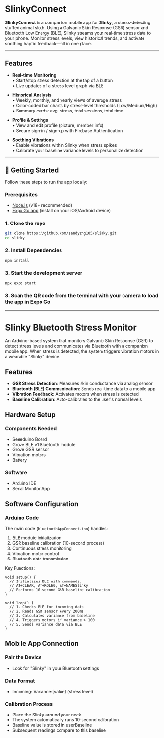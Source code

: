# SlinkyConnect

**SlinkyConnect** is a companion mobile app for **Slinky**, a stress‑detecting stuffed animal sloth. Using a Galvanic Skin Response (GSR) sensor and Bluetooth Low Energy (BLE), Slinky streams your real‑time stress data to your phone. Monitor stress levels, view historical trends, and activate soothing haptic feedback—all in one place.

---

## Features

- **Real‑time Monitoring**  
  • Start/stop stress detection at the tap of a button  
  • Live updates of a stress level graph via BLE

- **Historical Analysis**  
  • Weekly, monthly, and yearly views of average stress  
  • Color‑coded bar charts by stress‑level thresholds (Low/Medium/High)  
  • Summary cards: avg. stress, total sessions, total time

- **Profile & Settings**  
  • View and edit profile (picture, member info)   
  • Secure sign‑in / sign‑up with Firebase Authentication

- **Soothing Vibrations**  
  • Enable vibrations within Slinky when stress spikes  
  • Calibrate your baseline variance levels to personalize detection

---

## 🚀 Getting Started

Follow these steps to run the app locally:

### Prerequisites
- [Node.js](https://nodejs.org/) (v18+ recommended)
- [Expo Go app](https://expo.dev/client) (install on your iOS/Android device)

### 1. Clone the repo  
```bash
git clone https://github.com/sandyzng105/slinky.git
cd slinky
```
### 2. Install Dependencies
```bash
npm install
```
### 3. Start the development server
```bash
npx expo start
```
### 3. Scan the QR code from the terminal with your camera to load the app in Expo Go

---

# Slinky Bluetooth Stress Monitor

An Arduino-based system that monitors Galvanic Skin Response (GSR) to detect stress levels and communicates via Bluetooth with a companion mobile app. When stress is detected, the system triggers vibration motors in a wearable "Slinky" device.

## Features
- **GSR Stress Detection**: Measures skin conductance via analog sensor
- **Bluetooth (BLE) Communication**: Sends real-time data to a mobile app
- **Vibration Feedback**: Activates motors when stress is detected
- **Baseline Calibration**: Auto-calibrates to the user's normal levels

## Hardware Setup
### Components Needed
- Seeeduino Board
- Grove BLE v1 Bluetooth module
- Grove GSR sensor
- Vibration motors
- Battery

### Software
- Arduino IDE
- Serial Monitor App


## Software Configuration
### Arduino Code
The main code (`bluetoothAppConnect.ino`) handles:
1. BLE module initialization
2. GSR baseline calibration (10-second process)
3. Continuous stress monitoring
4. Vibration motor control
5. Bluetooth data transmission

Key Functions:
```arduino
void setup() {
  // Initializes BLE with commands:
  // AT+CLEAR, AT+ROLE0, AT+NAMESlinky
  // Performs 10-second GSR baseline calibration
}

void loop() {
  // 1. Checks BLE for incoming data
  // 2. Reads GSR sensor every 200ms
  // 3. Calculates variance from baseline
  // 4. Triggers motors if variance > 100
  // 5. Sends variance data via BLE
}
```

## Mobile App Connection
### Pair the Device
- Look for "Slinky" in your Bluetooth settings
### Data Format
- Incoming: Variance:[value] (stress level)

### Calibration Process
- Place the Slinky around your neck
- The system automatically runs 10-second calibration
- Baseline value is stored in userBaseline
- Subsequent readings compare to this baseline


